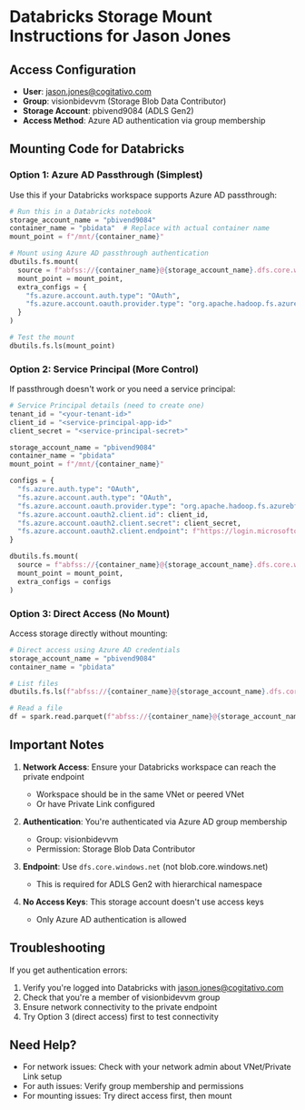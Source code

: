 # Databricks Storage Mount Instructions for Jason Jones

## Access Configuration
- **User**: jason.jones@cogitativo.com
- **Group**: visionbidevvm (Storage Blob Data Contributor)
- **Storage Account**: pbivend9084 (ADLS Gen2)
- **Access Method**: Azure AD authentication via group membership

## Mounting Code for Databricks

### Option 1: Azure AD Passthrough (Simplest)
Use this if your Databricks workspace supports Azure AD passthrough:

```python
# Run this in a Databricks notebook
storage_account_name = "pbivend9084"
container_name = "pbidata"  # Replace with actual container name
mount_point = f"/mnt/{container_name}"

# Mount using Azure AD passthrough authentication
dbutils.fs.mount(
  source = f"abfss://{container_name}@{storage_account_name}.dfs.core.windows.net/",
  mount_point = mount_point,
  extra_configs = {
    "fs.azure.account.auth.type": "OAuth",
    "fs.azure.account.oauth.provider.type": "org.apache.hadoop.fs.azurebfs.oauth2.MsiTokenProvider"
  }
)

# Test the mount
dbutils.fs.ls(mount_point)
```

### Option 2: Service Principal (More Control)
If passthrough doesn't work or you need a service principal:

```python
# Service Principal details (need to create one)
tenant_id = "<your-tenant-id>"
client_id = "<service-principal-app-id>"
client_secret = "<service-principal-secret>"

storage_account_name = "pbivend9084"
container_name = "pbidata"
mount_point = f"/mnt/{container_name}"

configs = {
  "fs.azure.auth.type": "OAuth",
  "fs.azure.account.auth.type": "OAuth",
  "fs.azure.account.oauth.provider.type": "org.apache.hadoop.fs.azurebfs.oauth2.ClientCredsTokenProvider",
  "fs.azure.account.oauth2.client.id": client_id,
  "fs.azure.account.oauth2.client.secret": client_secret,
  "fs.azure.account.oauth2.client.endpoint": f"https://login.microsoftonline.com/{tenant_id}/oauth2/token"
}

dbutils.fs.mount(
  source = f"abfss://{container_name}@{storage_account_name}.dfs.core.windows.net/",
  mount_point = mount_point,
  extra_configs = configs
)
```

### Option 3: Direct Access (No Mount)
Access storage directly without mounting:

```python
# Direct access using Azure AD credentials
storage_account_name = "pbivend9084"
container_name = "pbidata"

# List files
dbutils.fs.ls(f"abfss://{container_name}@{storage_account_name}.dfs.core.windows.net/")

# Read a file
df = spark.read.parquet(f"abfss://{container_name}@{storage_account_name}.dfs.core.windows.net/path/to/file.parquet")
```

## Important Notes

1. **Network Access**: Ensure your Databricks workspace can reach the private endpoint
   - Workspace should be in the same VNet or peered VNet
   - Or have Private Link configured

2. **Authentication**: You're authenticated via Azure AD group membership
   - Group: visionbidevvm
   - Permission: Storage Blob Data Contributor

3. **Endpoint**: Use `dfs.core.windows.net` (not blob.core.windows.net)
   - This is required for ADLS Gen2 with hierarchical namespace

4. **No Access Keys**: This storage account doesn't use access keys
   - Only Azure AD authentication is allowed

## Troubleshooting

If you get authentication errors:
1. Verify you're logged into Databricks with jason.jones@cogitativo.com
2. Check that you're a member of visionbidevvm group
3. Ensure network connectivity to the private endpoint
4. Try Option 3 (direct access) first to test connectivity

## Need Help?
- For network issues: Check with your network admin about VNet/Private Link setup
- For auth issues: Verify group membership and permissions
- For mounting issues: Try direct access first, then mount